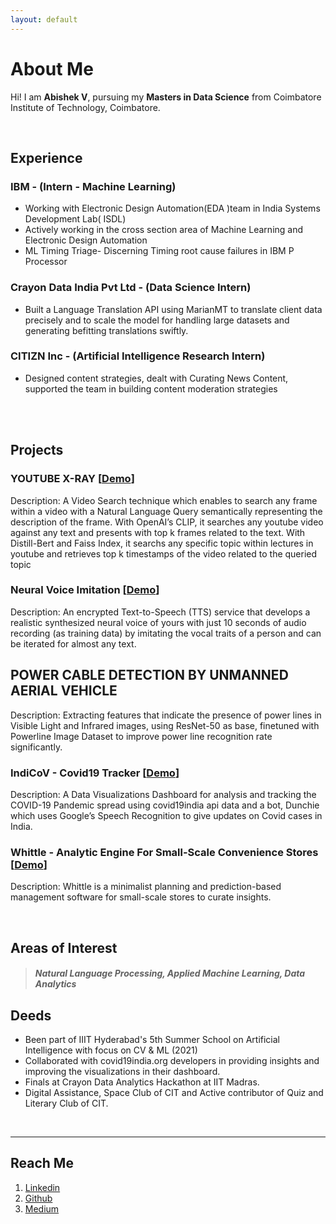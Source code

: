 ```yaml
---
layout: default
---
```


# About Me

Hi! I am **Abishek V**, pursuing my **Masters in Data Science** from Coimbatore Institute of Technology, Coimbatore.

<br>

## Experience 

### IBM - (Intern - Machine Learning)

* Working with Electronic Design Automation(EDA )team in India Systems Development Lab( ISDL)
* Actively working in the cross section area of Machine Learning and Electronic Design Automation
* ML Timing Triage- Discerning Timing root cause failures in IBM P Processor

### Crayon Data India Pvt Ltd - (Data Science Intern)

* Built a Language Translation API using MarianMT to translate client data precisely and to scale the model for handling large datasets and generating befitting translations swiftly. 

### CITIZN Inc  - (Artificial Intelligence Research Intern) 

* Designed content strategies, dealt with Curating News Content, supported the team in building content moderation strategies

<br>

<br>

## Projects

### YOUTUBE X-RAY [[Demo](https://share.streamlit.io/peguin03/youtube-x-ray/SearchApp.py)]
Description: A Video Search technique which enables to search any frame within a video with a Natural Language Query semantically
representing the description of the frame. With OpenAI’s CLIP, it searches any youtube video against any text and presents with top k frames
related to the text. With Distill-Bert and Faiss Index, it searchs any specific topic within lectures in youtube and retrieves top k timestamps of
the video related to the queried topic

### Neural Voice Imitation [[Demo](#)] 
Description: An encrypted Text-to-Speech (TTS) service that develops a realistic synthesized neural voice of yours with just 10 seconds of audio recording (as training data) by imitating the vocal traits of a person and can be iterated for almost any text.

## POWER CABLE DETECTION BY UNMANNED AERIAL VEHICLE
Description: Extracting features that indicate the presence of power lines in Visible Light and Infrared images, using ResNet-50 as base, finetuned with Powerline Image Dataset to improve power line recognition rate significantly.


### IndiCoV - Covid19 Tracker [[Demo](https://abishekv.shinyapps.io/Indi-CoV/)]
Description: A Data Visualizations Dashboard for analysis and tracking the COVID-19 Pandemic spread using covid19india api data and a bot, Dunchie which uses Google’s Speech Recognition to give updates on Covid cases in India.

###  Whittle - Analytic Engine For Small-Scale Convenience Stores [[Demo](https://abishekv.shinyapps.io/Whittle/)]
Description: Whittle is a minimalist planning and prediction-based management software for small-scale stores to curate insights.

<br>

## Areas of Interest

> ##### Natural Language Processing, Applied Machine Learning, Data Analytics

## Deeds

* Been part of IIIT Hyderabad's 5th Summer School on Artificial Intelligence with focus on CV & ML (2021)
* Collaborated with covid19india.org developers in providing insights and improving the visualizations in their dashboard. 
* Finals at Crayon Data Analytics Hackathon at IIT Madras.  
* Digital Assistance, Space Club of CIT and Active contributor of Quiz and Literary Club of CIT.
<br>

---

## Reach Me

1. [Linkedin](https://www.linkedin.com/in/abishek-v)
2. [Github](https://github.com/Abishek-V)
3. [Medium](https://v-abi.medium.com/)
